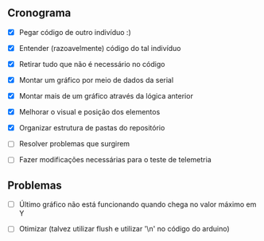 ## Cronograma

- [X] Pegar código de outro indivíduo :)

- [X] Entender (razoavelmente) código do tal indivíduo

- [X] Retirar tudo que não é necessário no código

- [X] Montar um gráfico por meio de dados da serial

- [X] Montar mais de um gráfico através da lógica anterior

- [X] Melhorar o visual e posição dos elementos

- [X] Organizar estrutura de pastas do repositório

- [ ] Resolver problemas que surgirem

- [ ] Fazer modificações necessárias para o teste de telemetria

## Problemas

- [ ] Último gráfico não está funcionando quando chega no valor máximo em Y

- [ ] Otimizar (talvez utilizar flush e utilizar '\n' no código do arduino)
